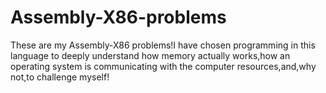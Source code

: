 # Assembly-X86-problems
These are my Assembly-X86 problems!I have chosen programming in this language to deeply understand how memory actually works,how an operating system
is communicating with the computer resources,and,why not,to challenge myself!
